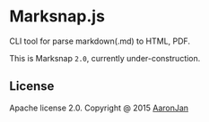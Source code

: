 # Marksnap.js

CLI tool for parse markdown(.md) to HTML, PDF.

This is Marksnap `2.0`, currently under-construction.

## License

Apache license 2.0. Copyright @ 2015 [AaronJan](https://github.com/AaronJan)
